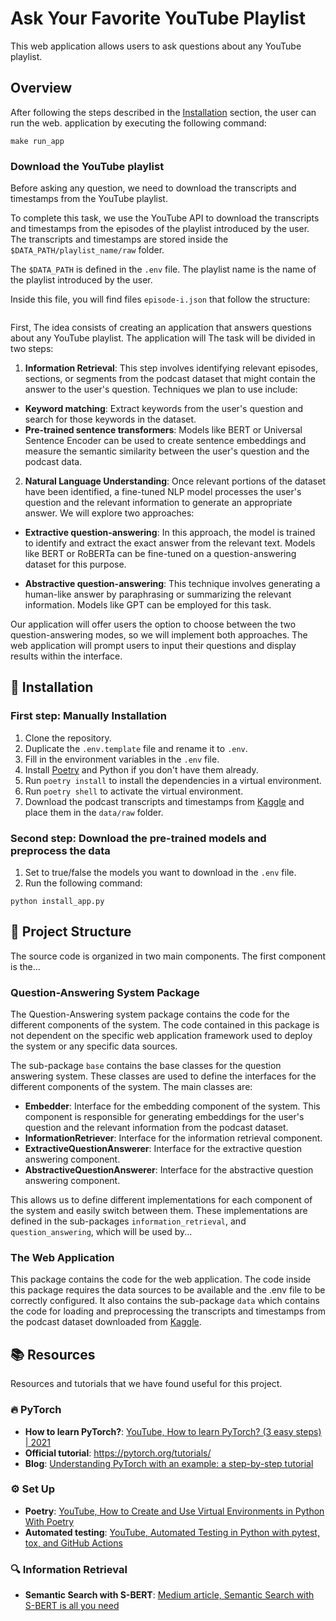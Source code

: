 # Ask Your Favorite YouTube Playlist
This web application allows users to ask questions about any YouTube playlist.

## Overview
After following the steps described in the [Installation](#rocket-installation) section, the user can run the web.
application by executing the following command:
```shell
make run_app
```

### Download the YouTube playlist
Before asking any question, we need to download the transcripts and timestamps from the YouTube playlist.

To complete this task, we use the YouTube API to download the transcripts and timestamps from the episodes of the
playlist introduced by the user. The transcripts and timestamps are stored inside the `$DATA_PATH/playlist_name/raw` 
folder.

The `$DATA_PATH` is defined in the `.env` file. The playlist name is the name of the playlist introduced by the user.

Inside this file, you will find files `episode-i.json` that follow the structure:

```json

```


First, 
The idea consists of creating an application that answers questions about any YouTube playlist. The application
will
The task will be divided in two steps:

1. **Information Retrieval**:
This step involves identifying relevant episodes, sections, or segments from the podcast dataset that might contain the 
answer to the user's question. Techniques we plan to use include:

- **Keyword matching**: Extract keywords from the user's question and search for those keywords in the dataset.
- **Pre-trained sentence transformers**: Models like BERT or Universal Sentence Encoder can be used to create sentence
embeddings and measure the semantic similarity between the user's question and the podcast data.

2. **Natural Language Understanding**:
Once relevant portions of the dataset have been identified, a fine-tuned NLP model processes the user's question and 
the relevant information to generate an appropriate answer. We will explore two approaches:

- **Extractive question-answering**: In this approach, the model is trained to identify and extract the exact answer 
from the relevant text. Models like BERT or RoBERTa can be fine-tuned on a question-answering dataset for this 
purpose.

- **Abstractive question-answering**: This technique involves generating a human-like answer by paraphrasing or 
summarizing the relevant information. Models like GPT can be employed for this task.

Our application will offer users the option to choose between the two question-answering modes, so we will implement 
both approaches. The web application will prompt users to input their questions and display results within the 
interface.

## :rocket: Installation 

### First step: Manually Installation
1. Clone the repository.
2. Duplicate the `.env.template` file and rename it to `.env`.
3. Fill in the environment variables in the `.env` file.
4. Install [Poetry](https://python-poetry.org/) and Python if you don't have them already.
5. Run `poetry install` to install the dependencies in a virtual environment.
6. Run `poetry shell` to activate the virtual environment.
7. Download the podcast transcripts and timestamps from 
[Kaggle](https://www.kaggle.com/datasets/piyusharma/andrew-huberman-podcast-transcripts-95-episodes) and place them 
in the `data/raw` folder.

### Second step: Download the pre-trained models and preprocess the data
1. Set to true/false the models you want to download in the `.env` file.
2. Run the following command:
```shell
python install_app.py
```

## :file_folder: Project Structure 
The source code is organized in two main components. The first component is the... 

### Question-Answering System Package
The Question-Answering system package contains the code for the different components of the system. The code contained in this package is not dependent on the specific web application framework used to deploy 
the system or any specific data sources. 

The sub-package `base` contains the base classes for the question answering system. These classes are used to define the interfaces for the
different components of the system. The main classes are:

- **Embedder**: Interface for the embedding component of the system. This component is responsible for generating
embeddings for the user's question and the relevant information from the podcast dataset.
- **InformationRetriever**: Interface for the information retrieval component.
- **ExtractiveQuestionAnswerer**: Interface for the extractive question answering component.
- **AbstractiveQuestionAnswerer**: Interface for the abstractive question answering component.

This allows us to define different implementations for each component of the system and easily switch between them.
These implementations are defined in the sub-packages `information_retrieval`, and `question_answering`,
which will be used by...

### The Web Application
This package contains the code for the web application. The code inside this package requires the data sources to be
available and the .env file to be correctly configured. It also 
contains the sub-package `data` which contains the code for loading and
preprocessing the transcripts and timestamps from the podcast dataset downloaded from 
[Kaggle](https://www.kaggle.com/datasets/piyusharma/andrew-huberman-podcast-transcripts-95-episodes).

## :books: Resources
Resources and tutorials that we have found useful for this project.

### :fire: PyTorch
- **How to learn PyTorch?**: [YouTube, How to learn PyTorch? (3 easy steps) | 2021](https://www.youtube.com/watch?v=2n_uoGOPoVk)
- **Official tutorial**: https://pytorch.org/tutorials/
- **Blog**: [Understanding PyTorch with an example: a step-by-step tutorial](https://towardsdatascience.com/understanding-pytorch-with-an-example-a-step-by-step-tutorial-81fc5f8c4e8e)

### :gear: Set Up
- **Poetry**: [YouTube, How to Create and Use Virtual Environments in Python With Poetry](https://youtu.be/0f3moPe_bhk)
- **Automated testing**: [YouTube, Automated Testing in Python with pytest, tox, and GitHub Actions](https://youtu.be/DhUpxWjOhME)

### :mag: Information Retrieval
- **Semantic Search with S-BERT**: [Medium article, Semantic Search with S-BERT is all you need](https://medium.com/mlearning-ai/semantic-search-with-s-bert-is-all-you-need-951bc710e160)